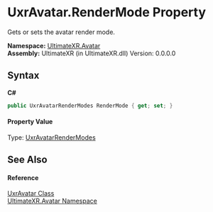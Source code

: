 # UxrAvatar.RenderMode Property 
 

Gets or sets the avatar render mode.

**Namespace:**&nbsp;<a href="N_UltimateXR_Avatar">UltimateXR.Avatar</a><br />**Assembly:**&nbsp;UltimateXR (in UltimateXR.dll) Version: 0.0.0.0

## Syntax

**C#**<br />
``` C#
public UxrAvatarRenderModes RenderMode { get; set; }
```


#### Property Value
Type: <a href="T_UltimateXR_Avatar_UxrAvatarRenderModes">UxrAvatarRenderModes</a>

## See Also


#### Reference
<a href="T_UltimateXR_Avatar_UxrAvatar">UxrAvatar Class</a><br /><a href="N_UltimateXR_Avatar">UltimateXR.Avatar Namespace</a><br />